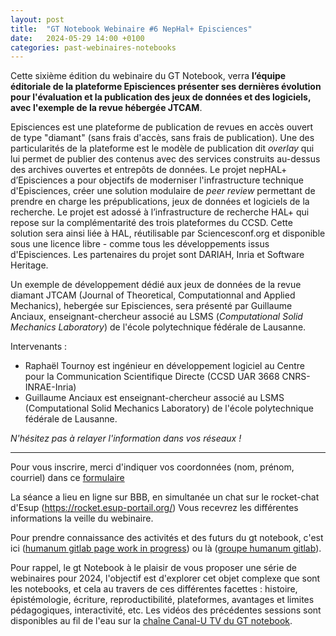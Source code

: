 ```yaml
---
layout: post
title:  "GT Notebook Webinaire #6 NepHal+ Episciences"
date:   2024-05-29 14:00 +0100
categories: past-webinaires-notebooks
---
```

Cette sixième édition du webinaire du GT Notebook, verra **l’équipe éditoriale de la plateforme Episciences présenter ses dernières évolution pour l'évaluation et la publication des jeux de données et des logiciels, avec l'exemple de la revue hébergée JTCAM**.

Episciences est une plateforme de publication de revues en accès ouvert de type "diamant" (sans frais d'accès, sans frais de publication). Une des particularités de la plateforme est le modèle de publication dit *overlay* qui lui permet de publier des contenus avec des services construits au-dessus des archives ouvertes et entrepôts de données. Le projet nepHAL+ d’Episciences a pour objectifs de moderniser l'infrastructure technique d'Episciences, créer une solution modulaire  de *peer review* permettant de prendre en charge les prépublications, jeux de données et logiciels de la recherche. Le projet est adossé à l’infrastructure de recherche HAL+ qui repose sur la complémentarité des trois plateformes du CCSD. Cette solution sera ainsi liée à HAL, réutilisable par Sciencesconf.org et disponible sous une licence libre - comme tous les développements issus d'Episciences. Les partenaires du projet sont DARIAH, Inria et Software Heritage.

Un exemple de développement dédié aux jeux de données de la revue diamant JTCAM (Journal of Theoretical, Computationnal and Applied Mechanics), hebergée sur Episciences, sera présenté par Guillaume Anciaux, enseignant-chercheur associé au LSMS (*Computational Solid Mechanics Laboratory*) de l'école polytechnique fédérale de Lausanne.

Intervenants : 
- Raphaël Tournoy est ingénieur en développement logiciel au Centre pour la Communication Scientifique Directe (CCSD UAR 3668 CNRS-INRAE-Inria)
- Guillaume Anciaux est enseignant-chercheur associé au LSMS (Computational Solid Mechanics Laboratory) de l'école polytechnique fédérale de Lausanne.

*N'hésitez pas à relayer l'information dans vos réseaux !*

---

Pour vous inscrire, merci d'indiquer vos coordonnées (nom, prénom, courriel) dans ce [formulaire](https://enquetes-ng.univ-rouen.fr/index.php/719751?lang=fr)

La séance a lieu en ligne sur BBB, en simultanée un chat sur le rocket-chat d'Esup (https://rocket.esup-portail.org/) Vous recevrez les différentes informations la veille du webinaire.

Pour prendre connaissance des activités et des futurs du gt notebook, c'est ici ([humanum gitlab page work in progress](https://gt-notebook.gitpages.huma-num.fr/site_quarto/)) ou là ([groupe humanum gitlab](https://gitlab.huma-num.fr/gt-notebook)).

Pour rappel, le gt Notebook à le plaisir de vous proposer une série de webinaires pour 2024, l'objectif est d'explorer cet objet complexe que sont les notebooks, et cela au travers de ces différentes facettes : histoire, épistémologie, écriture, reproductibilité, plateformes, avantages et limites pédagogiques, interactivité, etc. Les vidéos des précédentes sessions sont  disponibles au fil de l'eau sur  la [chaîne Canal-U TV du GT notebook](https://www.canal-u.tv/chaines/gt-notebook/).

